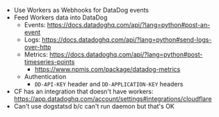 * Use Workers as Webhooks for DataDog events
* Feed Workers data into DataDog
	* Events: https://docs.datadoghq.com/api/?lang=python#post-an-event
	* Logs: https://docs.datadoghq.com/api/?lang=python#send-logs-over-http
	* Metrics: https://docs.datadoghq.com/api/?lang=python#post-timeseries-points
		* https://www.npmjs.com/package/datadog-metrics
	* Authentication
		* `DD-API-KEY` header and `DD-APPLICATION-KEY` headers
* CF has an integration that doesn't have workers: https://app.datadoghq.com/account/settings#integrations/cloudflare
* Can't use dogstatsd b/c can't run daemon but that's OK